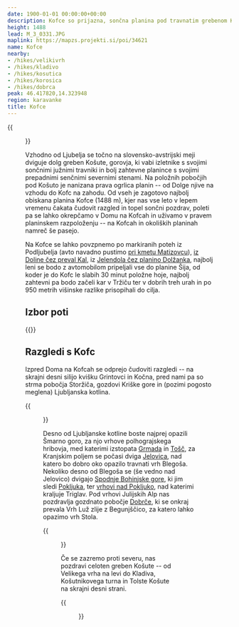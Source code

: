 ```yaml
---
date: 1900-01-01 00:00:00+00:00
description: Kofce so prijazna, sončna planina pod travnatim grebenom Košute.
height: 1488
lead: M_3_0331.JPG
maplink: https://mapzs.projekti.si/poi/34621
name: Kofce
nearby:
- /hikes/velikivrh
- /hikes/kladivo
- /hikes/kosutica
- /hikes/korosica
- /hikes/dobrca
peak: 46.417820,14.323948
region: karavanke
title: Kofce
---
```

{{<figure src="M_3_0331.JPG" caption="Pogled na Kofce s Križa">}}

Vzhodno od Ljubelja se točno na slovensko-avstrijski meji dviguje dolg greben Košute, gorovja, ki vabi izletnike s svojimi sončnimi južnimi travniki in bolj zahtevne planince s svojimi prepadnimi senčnimi severnimi stenami. Na položnih pobočjih pod Košuto je nanizana prava ogrlica planin -- od Dolge njive na vzhodu do Kofc na zahodu. Od vseh je zagotovo najbolj obiskana planina Kofce (1488 m), kjer nas vse leto v lepem vremenu čakata čudovit razgled in topel sončni pozdrav, poleti pa se lahko okrepčamo v Domu na Kofcah in uživamo v pravem planinskem razpoloženju -- na Kofcah in okoliških planinah namreč še pasejo.

Na Kofce se lahko povzpnemo po markiranih poteh iz Podljubelja (avto navadno pustimo [pri kmetu Matizovcu](matizovec)), [iz Doline čez preval Kal](dolina), iz [Jelendola čez planino Dolžanka](dolzanka), najbolj leni se bodo z avtomobilom pripeljali vse do planine Šija, od koder je do Kofc le slabih 30 minut položne hoje, najbolj zahtevni pa bodo začeli kar v Tržiču ter v dobrih treh urah in po 950 metrih višinske razlike prisopihali do cilja.

## Izbor poti

{{<multipath-hike-list>}}

## Razgledi s Kofc
Izpred Doma na Kofcah se odprejo čudoviti razgledi -- na skrajni desni silijo kvišku Grintovci in Kočna, pred nami pa so strma pobočja Storžiča, gozdovi Kriške gore in (pozimi pogosto meglena) Ljubljanska kotlina.

{{<figure src="Razgled_Kofce_Vzhod.jpg" caption="Pogled proti vzhodu -- Grintovci in Storžič" caption-position="bottom">}}

Desno od Ljubljanske kotline boste najprej opazili Šmarno goro, za njo vrhove polhograjskega hribovja, med katerimi izstopata [Grmada](../polhograjskagrmada) in [Tošč](../tosc), za Kranjskim poljem se počasi dviga [Jelovica](../jamnik_vodice), nad katero bo dobro oko opazilo travnati vrh Blegoša. Nekoliko desno od Blegoša se (še vedno nad Jelovico) dvigajo [Spodnje Bohinjske gore](../crnaprst), ki jim sledi [Pokljuka](../lipanca), ter [vrhovi nad Pokljuko](../debelapec), nad katerimi kraljuje Triglav. Pod vrhovi Julijskih Alp nas pozdravlja gozdnato pobočje [Dobrče](../dobrca), ki se onkraj prevala Vrh Luž zlije z Begunjščico, za katero lahko opazimo vrh Stola.

{{<figure src="Razgled_Kofce_Zahod.jpg" caption="Pogled proti zahodu -- predalpska hribovja, Julijske Alpe in Karavanke"  caption-position="bottom">}}

Če se zazremo proti severu, nas pozdravi celoten greben Košute -- od Velikega vrha na levi do Kladiva, Košutnikovega turna in Tolste Košute na skrajni desni strani.

{{<figure src="Razgled_Kofce_Greben.jpg" caption="Greben Košute"  caption-position="bottom">}}
